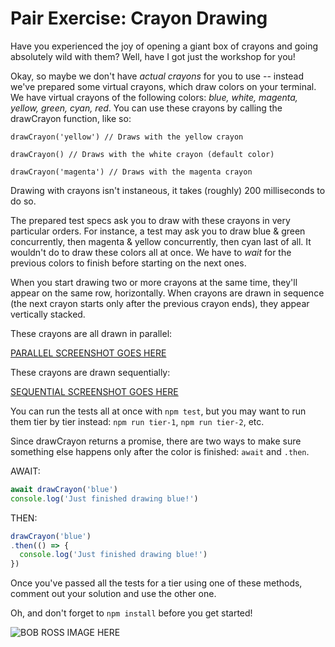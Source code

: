 # Pair Exercise: Crayon Drawing

Have you experienced the joy of opening a giant box of crayons and going absolutely wild with them? Well, have I got just the workshop for you!

Okay, so maybe we don't have _actual crayons_ for you to use -- instead we've prepared some virtual crayons, which draw colors on your terminal. We have virtual crayons of the following colors: *blue, white, magenta, yellow, green, cyan, red*. You can use these crayons by calling the drawCrayon function, like so:

`drawCrayon('yellow') // Draws with the yellow crayon`

`drawCrayon() // Draws with the white crayon (default color)`

`drawCrayon('magenta') // Draws with the magenta crayon`

Drawing with crayons isn't instaneous, it takes (roughly) 200 milliseconds to do so.

The prepared test specs ask you to draw with these crayons in very particular orders. For instance, a test may ask you to draw blue & green concurrently, then magenta & yellow concurrently, then cyan last of all. It wouldn't do to draw these colors all at once. We have to _wait_ for the previous colors to finish before starting on the next ones.

When you start drawing two or more crayons at the same time, they'll appear on the same row, horizontally. When crayons are drawn in sequence (the next crayon starts only after the previous crayon ends), they appear vertically stacked.

These crayons are all drawn in parallel:

[PARALLEL SCREENSHOT GOES HERE](#)

These crayons are drawn sequentially:

[SEQUENTIAL SCREENSHOT GOES HERE](#)

You can run the tests all at once with `npm test`, but you may want to run them tier by tier instead: `npm run tier-1`, `npm run tier-2`, etc.

Since drawCrayon returns a promise, there are two ways to make sure something else happens only after the color is finished: `await` and `.then`.

AWAIT:

```js
await drawCrayon('blue')
console.log('Just finished drawing blue!')
```

THEN:

```js
drawCrayon('blue')
.then(() => {
  console.log('Just finished drawing blue!')
})
```

Once you've passed all the tests for a tier using one of these methods, comment out your solution and use the other one.

Oh, and don't forget to `npm install` before you get started!

![BOB ROSS IMAGE HERE](https://i.imgflip.com/3asupb.jpg)
